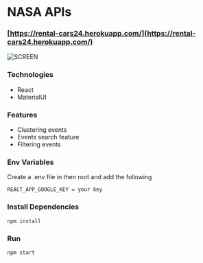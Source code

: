 # NASA APIs

### [https://rental-cars24.herokuapp.com/](https://rental-cars24.herokuapp.com/)

![SCREEN](https://user-images.githubusercontent.com/40764780/117391950-56b53680-aef1-11eb-9b0e-92affe5f7938.png)

### Technologies

- React
- MaterialUI

### Features

- Clustering events
- Events search feature
- Filtering events

### Env Variables

Create a .env file in then root and add the following

```
REACT_APP_GOOGLE_KEY = your key
```

### Install Dependencies

```
npm install
```

### Run

```
npm start
```
